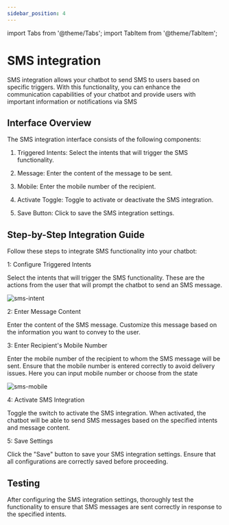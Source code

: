 ```yaml
---
sidebar_position: 4
---
```

import Tabs from '@theme/Tabs';
import TabItem from '@theme/TabItem';

# SMS integration

SMS integration allows your chatbot to send SMS  to users based on specific triggers. With this functionality, you can enhance the communication capabilities of your chatbot and provide users with important information or notifications via SMS

## Interface Overview
The SMS integration interface consists of the following components:

1.	Triggered Intents: Select the intents that will trigger the SMS functionality.

2.	Message: Enter the content of the message to be sent.

3.	Mobile: Enter the mobile number of the recipient.

4.	Activate Toggle: Toggle to activate or deactivate the SMS integration.

5.	Save Button: Click to save the SMS integration settings.

## Step-by-Step Integration Guide

Follow these steps to integrate SMS functionality into your chatbot:

1: Configure Triggered Intents

Select the intents that will trigger the SMS functionality. These are the actions  from the user that will prompt the chatbot to send an SMS message.

![sms-intent](/img/sms_intent.png)

2: Enter Message Content

Enter the content of the SMS message. Customize this message based on the information you want to convey to the user.

3: Enter Recipient's Mobile Number

Enter the mobile number of the recipient to whom the SMS message will be sent. Ensure that the mobile number is entered correctly to avoid delivery issues. Here you can input mobile number or choose from the state

![sms-mobile](/img/sms_mobile.png)

4: Activate SMS Integration

Toggle the switch to activate the SMS integration. When activated, the chatbot will be able to send SMS messages based on the specified intents and message content.

5: Save Settings

Click the "Save" button to save your SMS integration settings. Ensure that all configurations are correctly saved before proceeding.


## Testing

After configuring the SMS integration settings, thoroughly test the functionality to ensure that SMS messages are sent correctly in response to the specified intents.









